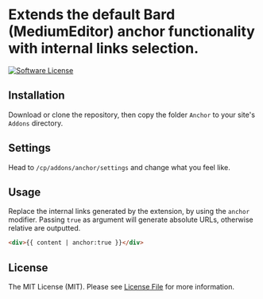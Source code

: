 # Extends the default Bard (MediumEditor) anchor functionality with internal links selection.

[![Software License](https://img.shields.io/badge/license-MIT-brightgreen.svg?style=flat-square)](LICENSE.md)

## Installation

Download or clone the repository, then copy the folder `Anchor` to your site's `Addons` directory.

## Settings

Head to `/cp/addons/anchor/settings` and change what you feel like.

## Usage

Replace the internal links generated by the extension, by using the `anchor` modifier.
Passing `true` as argument will generate absolute URLs, otherwise relative are outputted.

```html
<div>{{ content | anchor:true }}</div>
```

## License

The MIT License (MIT). Please see [License File](LICENSE.md) for more information.
